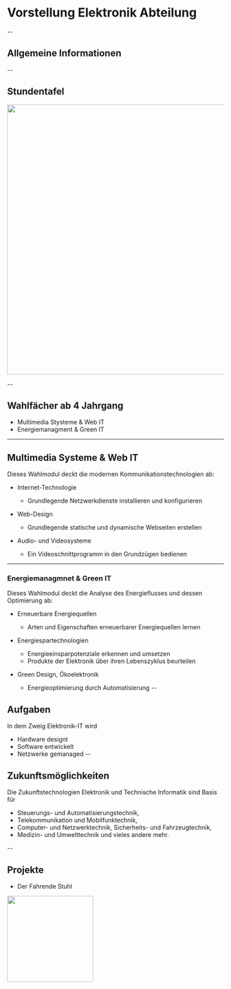 # Vorstellung Elektronik Abteilung 

--

## Allgemeine Informationen


--
## Stundentafel
<img src="https://user-images.githubusercontent.com/67701825/203756287-1bcfd1ea-d752-4bdd-94b1-25d8cf4dadb4.png" height="628" width="594" class="center">

--
<!-- .slide:  data-transition="convex-in concave-out"-->
## Wahlfächer ab 4  Jahrgang
* Multimedia Stysteme & Web IT
* Energiemanagment & Green IT

---
<!-- .slide:  data-transition="convex-in concave-out"-->
<section class="r-fit-text">
<h1>Multimedia Systeme & Web IT</h1>
Dieses Wahlmodul deckt die modernen Kommunikationstechnologien ab:

* Internet-Technologie
  * Grundlegende Netzwerkdienste installieren und konfigurieren

* Web-Design
  * Grundlegende statische und dynamische Webseiten erstellen

* Audio- und Videosysteme
  * Ein Videoschnittprogramm in den Grundzügen bedienen
 
---
<section class="r-fit-text">
<h1>Energiemanagmnet & Green IT</h1>
Dieses Wahlmodul deckt die Analyse des Energieflusses und dessen Optimierung ab:

* Erneuerbare Energiequellen
  * Arten und Eigenschaften erneuerbarer Energiequellen lernen

* Energiespartechnologien
  * Energieeinsparpotenziale erkennen und umsetzen
  * Produkte der Elektronik über ihren Lebenszyklus beurteilen

* Green Design, Ökoelektronik
  * Energieoptimierung durch Automatisierung
--
## Aufgaben

In dem Zweig Elektronik-IT wird
* Hardware designt <!-- .element: class="fragment" data-fragment-index="1" -->
* Software entwickelt <!-- .element: class="fragment" data-fragment-index="2" -->
* Netzwerke gemanaged <!-- .element: class="fragment" data-fragment-index="3" -->
--

## Zukunftsmöglichkeiten

Die Zukunftstechnologien Elektronik und Technische Informatik sind Basis für
* Steuerungs- und Automatisierungstechnik, <!-- .element: class="fragment" data-fragment-index="1" -->
* Telekommunikation und Mobilfunktechnik, <!-- .element: class="fragment" data-fragment-index="2" -->
* Computer- und Netzwerktechnik, Sicherheits- und Fahrzeugtechnik, <!-- .element: class="fragment" data-fragment-index="3" -->
* Medizin- und Umwelttechnik und vieles andere mehr. <!-- .element: class="fragment" data-fragment-index="4" -->

--

## Projekte
* Der Fahrende Stuhl 
<img src="http://www.htl-steyr.ac.at/cache/images/abt_e/el/e-stuhl_800x800-equal.jpg" style="width: 200px">
